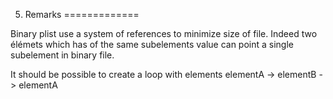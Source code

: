 5. Remarks
=============

Binary plist use a system of references to minimize size of file. Indeed two élémets which has of the same subelements value can point a single subelement in binary file.

It should be possible to create a loop with elements elementA -> elementB -> elementA
